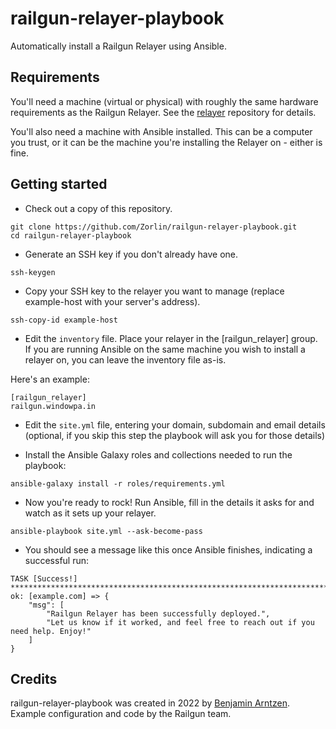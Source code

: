 # railgun-relayer-playbook
Automatically install a Railgun Relayer using Ansible.

## Requirements
You'll need a machine (virtual or physical) with roughly the same hardware requirements as the Railgun Relayer. See the [relayer](https://github.com/Railgun-Community/relayer) repository for details.

You'll also need a machine with Ansible installed. This can be a computer you trust, or it can be the machine you're installing the Relayer on - either is fine.

## Getting started
* Check out a copy of this repository.

```
git clone https://github.com/Zorlin/railgun-relayer-playbook.git
cd railgun-relayer-playbook
```

* Generate an SSH key if you don't already have one.

`ssh-keygen`

* Copy your SSH key to the relayer you want to manage (replace example-host with your server's address).

`ssh-copy-id example-host`

* Edit the `inventory` file. Place your relayer in the [railgun_relayer] group. If you are running Ansible on the same machine you wish to install a relayer on, you can leave the inventory file as-is.

Here's an example:
```
[railgun_relayer]
railgun.windowpa.in
```

* Edit the `site.yml` file, entering your domain, subdomain and email details (optional, if you skip this step the playbook will ask you for those details)

* Install the Ansible Galaxy roles and collections needed to run the playbook:

`ansible-galaxy install -r roles/requirements.yml`

* Now you're ready to rock! Run Ansible, fill in the details it asks for and watch as it sets up your relayer.

`ansible-playbook site.yml --ask-become-pass`

* You should see a message like this once Ansible finishes, indicating a successful run:

```
TASK [Success!] **********************************************************************************************
ok: [example.com] => {
    "msg": [
        "Railgun Relayer has been successfully deployed.",
        "Let us know if it worked, and feel free to reach out if you need help. Enjoy!"
    ]
}
```

## Credits
railgun-relayer-playbook was created in 2022 by [Benjamin Arntzen](https://github.com/Zorlin). Example configuration and code by the Railgun team.
